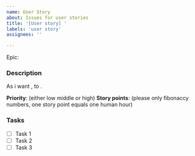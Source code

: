 ```yaml
---
name: User Story
about: Issues for user stories
title: '[User story] '
labels: 'user story'
assignees: ''

---
```


Epic:

### Description
As <Role> i want <feauture>, to <use case>.

**Priority**: (either low middle or high)
**Story points**: (please only fibonaccy numbers, one story point equals one human hour)
### Tasks
-[ ] Task 1
-[ ] Task 2
-[ ] Task 3
